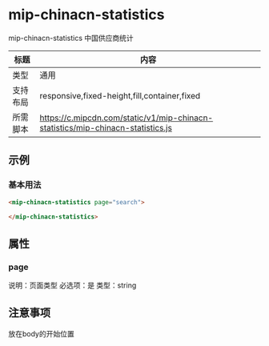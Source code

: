 # mip-chinacn-statistics

mip-chinacn-statistics 中国供应商统计

标题|内容
----|----
类型|通用
支持布局|responsive,fixed-height,fill,container,fixed
所需脚本|https://c.mipcdn.com/static/v1/mip-chinacn-statistics/mip-chinacn-statistics.js

## 示例

### 基本用法
```html
<mip-chinacn-statistics page="search">

</mip-chinacn-statistics>
```
## 属性

### page
说明：页面类型
必选项：是
类型：string

## 注意事项
放在body的开始位置


